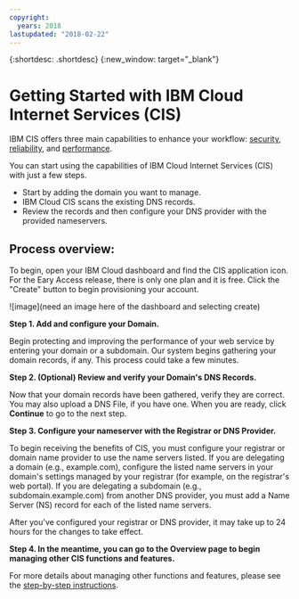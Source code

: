 ```yaml
---
copyright:
  years: 2018
lastupdated: "2018-02-22"
---
```


{:shortdesc: .shortdesc}
{:new_window: target="_blank"}

# Getting Started with IBM Cloud Internet Services (CIS)

IBM CIS offers three main capabilities to enhance your workflow: [security](managing-for-security.html), [reliability](managing-for-reliability.html), and [performance](managing-for-performance.html). 

You can start using the capabilities of IBM Cloud Internet Services (CIS) with just a few steps. 

 * Start by adding the domain you want to manage. 
 * IBM Cloud CIS scans the existing DNS records. 
 * Review the records and then configure your DNS provider with the provided nameservers.
 
## Process overview:

To begin, open your IBM Cloud dashboard and find the CIS application icon. For the Eary Access release, there is only one plan and it is free. Click the "Create" button to begin provisioning your account.

![image](need an image here of the dashboard and selecting create)

**Step 1. Add and configure your Domain.**

Begin protecting and improving the performance of your web service by entering your domain or a subdomain. Our system begins gathering your domain records, if any. This process could take a few minutes.

**Step 2. (Optional) Review and verify your Domain's DNS Records.**

Now that your domain records have been gathered, verify they are correct. You may also upload a DNS File, if you have one. When you are ready, click **Continue** to go to the next step.

**Step 3. Configure your nameserver with the Registrar or DNS Provider.** 

To begin receiving the benefits of CIS, you must configure your registrar or domain name provider to use the name servers listed. If you are delegating a domain (e.g., example.com), configure the listed name servers in your domain's settings managed by your registrar (for example, on the registrar's web portal). If you are delegating a subdomain (e.g., subdomain.example.com) from another DNS provider, you must add a Name Server (NS) record for each of the listed name servers.

After you've configured your registrar or DNS provider, it may take up to 24 hours for the changes to take effect.

**Step 4. In the meantime, you can go to the Overview page to begin managing other CIS functions and features.**

For more details about managing other functions and features, please see the [step-by-step instructions](how-to.html).
